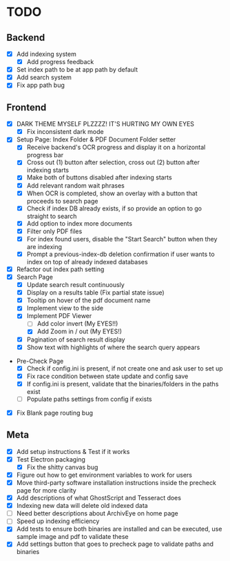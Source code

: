 # TODO

## Backend

- [x] Add indexing system
  - [x] Add progress feedback
- [x] Set index path to be at app path by default
- [x] Add search system
- [x] Fix app path bug

## Frontend

- [x] DARK THEME MYSELF PLZZZZ! IT'S HURTING MY OWN EYES
  - [x] Fix inconsistent dark mode
- [x] Setup Page: Index Folder & PDF Document Folder setter
  - [x] Receive backend's OCR progress and display it on a horizontal progress bar
  - [x] Cross out (1) button after selection, cross out (2) button after indexing starts
  - [x] Make both of buttons disabled after indexing starts
  - [x] Add relevant random wait phrases
  - [x] When OCR is completed, show an overlay with a button that proceeds to search page
  - [x] Check if index DB already exists, if so provide an option to go straight to search
  - [x] Add option to index more documents
  - [x] Filter only PDF files
  - [x] For index found users, disable the "Start Search" button when they are indexing
  - [x] Prompt a previous-index-db deletion confirmation if user wants to index on top of already indexed databases
- [x] Refactor out index path setting
- [x] Search Page
  - [x] Update search result continuously
  - [x] Display on a results table (Fix partial state issue)
  - [x] Tooltip on hover of the pdf document name
  - [x] Implement view to the side
  - [x] Implement PDF Viewer
    - [ ] Add color invert (My EYES!!)
    - [x] Add Zoom in / out (My EYES!)
  - [x] Pagination of search result display
  - [x] Show text with highlights of where the search query appears
- Pre-Check Page
  - [x] Check if config.ini is present, if not create one and ask user to set up
  - [x] Fix race condition between state update and config save
  - [x] If config.ini is present, validate that the binaries/folders in the paths exist
  - [ ] Populate paths settings from config if exists
- [x] Fix Blank page routing bug

## Meta

- [x] Add setup instructions & Test if it works
- [x] Test Electron packaging
  - [x] Fix the shitty canvas bug
- [x] Figure out how to get environment variables to work for users
- [x] Move third-party software installation instructions inside the precheck page for more clarity
- [x] Add descriptions of what GhostScript and Tesseract does
- [x] Indexing new data will delete old indexed data
- [ ] Need better descriptions about ArchivEye on home page
- [ ] Speed up indexing efficiency
- [x] Add tests to ensure both binaries are installed and can be executed, use sample image and pdf to validate these
- [x] Add settings button that goes to precheck page to validate paths and binaries
